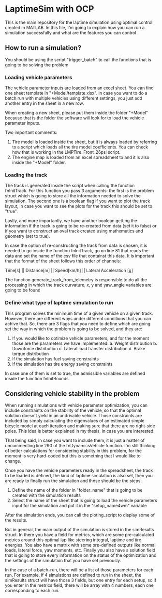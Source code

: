 # LaptimeSim with OCP

This is the main repository for the laptime simulation using optimal control created in MATLAB. In this file, I'm going to explain how you can run a simulation successfully 
and what are the features you can control

## How to run a simulation?

You should be using the script "trigger_batch" to call the functions that is going 
to be solving the problem

### Loading vehicle parameters 

The vehicle parameter inputs are loaded from an excel sheet. You can find one sheet 
template in "+Model/template.xlsx". In case you want to do a batch run with multiple
vehicles using different settings, you just add another entry in the sheet in a new
row.

When creating a new sheet, please put them inside the folder "+Model" because that
is the folder the software will look for to load the vehicle parameter inputs.

Two important comments:

1. Tire model is loaded inside the sheet, but it is always loaded by referring to 
a script which loads all the tire model coefficients. You can check how that is working
in the LMPTire_Front_26psi script.
2. The engine map is loaded from an excel spreadsheet to and it is also inside the 
"+Model" folder.

### Loading the track

The track is generated inside the script when calling the function fnInitTrack. For 
this function you pass 3 arguments: the first is the problem struct which is going 
to store all the information needed to solve the simulation. The second one is a 
boolean flag if you want to plot the track layout, in case you want to see the plots for the
track this should be set to "true". 

Lastly, and more importantly, we have another boolean getting the
information if the track is going to be re-created from data (set it to false) or
if you want to construct an oval track created using mathematics and geometry 
(set to true). 

In case the option of re-constructing the track from data is chosen, it is needed 
to go inside the function fnInitTrack, go on line 81 that reads the data and set
the name of the csv file that containst this data. It is important that the format
of the sheet follows this order of channels:

Time[s] || Distance[m] || Speed[km/h] || Lateral Acceleration [g]

The function generate_track_from_telemetry is responsible to do all the processing
in which the track curvature, x, y and yaw_angle variables are going to be found

### Define what type of laptime simulation to run

This program solves the minimum time of a given vehicle on a given track. However,
there are different ways under different conditions that you can achive that. So,
there are 3 flags that you need to define which are going set the way in which the 
problem is going to be solved, and they are:
   1. If you would like to optimize vehicle parameters, and for the moment those are
the parameters we have implemented:
      a. Weight distribution
      b. Downforce distribution
      c. Lateral load transfer distribution
      d. Brake torque distribution
   2. If the simulation has fuel saving constraints
   3. If the simulation has tire energy saving constraints

In case one of them is set to true, the admissible variables are defined inside the
function fnInitBounds

## Considering vehicle stability in the problem

When running simulations with vehicle parameter optimization, you can include
constraints on the stability of the vehicle, so that the optimal solution doesn't
yield in an undrivable vehicle. Those constraints are included by
simply calculating the eigenvalues of an estimated simple bicycle model at each
iteration and making sure that there are no right-side poles. This idea is better
explained in my thesis, in case you are interested.

That being said, in case you want to include them, it is just a matter of uncommenting line 290 
of the fnDynamicsVehicle function. I'm still thinking of better calculations for 
considering stability in this problem, for the moment is very hard-coded but this 
is something that I would like to change.

Once you have the vehicle parameters ready in the spreadsheet, the track to be loaded 
is defined, the kind of laptime simulation is also set, then you are ready to finally
run the simulation and those should be the steps:

1. Define the name of the folder in "folder_name" that is going to be created
   with the simulation results
2. Select the name of the sheet that is going to load the vehicle parameters input 
   for the simulation and put it in the "setup_name4wm" variable 

After the simulation ends, you can call the ploting_script to display some of the results.

But in general, the main output of the simulation is stored in the simResults struct.
In there you have a field for metrics, which are some pre-calculated metrics around 
this optimal lap like steering integral, laptime and tire energies. You also have 
a matrix with some pre-defined outputs like normal loads, lateral force, yaw moments, etc.
Finally you also have a solution field that is going to store every information on 
the status of the optimization and the settings of the simulation that you have set
previously. 

In the case of a batch-run, there will be a list of those parameters for each run. 
For example, if 4 simulations are defined to run in the sheet, the simResults struct 
will have those 3 fields, but one entry for each setup, so if you enter in the metrics 
field, there will be array with 4 numbers, each one corresponding to each run.